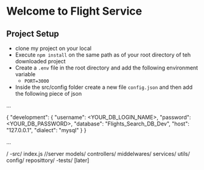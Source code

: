 # Welcome to Flight Service

## Project Setup
- clone my project on your local
- Execute `npm install` on the same path as of your root directory of teh downloaded project
- Create a `.env` file in the root directory and add the following environment variable
    - `PORT=3000`
- Inside the src/config folder create a new file `config.json` and then add the following piece of json

...

{
    "development": {
    "username": <YOUR_DB_LOGIN_NAME>,
    "password": <YOUR_DB_PASSWORD>,
    "database": "Flights_Search_DB_Dev",
    "host": "127.0.0.1",
    "dialect": "mysql"
  }
}

...




/
    -src/
        index.js //server
        models/
        controllers/
        middelwares/
        services/
        utils/
        config/
        reposittory/
    -tests/ [later]